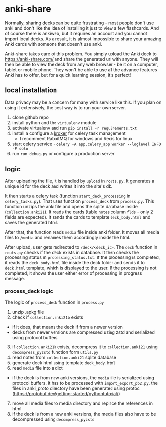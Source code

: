 # anki-share

Normally, sharing decks can be quite frustrating - most people don't use anki and don't like the idea of installing it just to view a few flashcards. And of course there is ankiweb, but it requires an account and you cannot import local decks. As a result, it is almost impossible to share your amazing Anki cards with someone that doesn't use anki.

Anki-share takes care of this problem. You simply upload the Anki deck to https://anki-share.com/ and share the generated url with anyone. They will then be able to view the deck from any web browser - be it on a computer, tablet or mobile phone. They won't be able to use all the advance features Anki has to offer, but for a quick learning session, it's perfect!

## local installation
Data privacy may be a concern for many with service like this. If you plan on using it extensively, the best way is to run your own server. 

1. clone github repo
2. install python and the `virtualenv` module
3. activate virtualenv and run `pip install -r requirements.txt`
4. install a configure a [broker](https://docs.celeryq.dev/en/stable/getting-started/backends-and-brokers/) for celery task management
    - I recomment RabbitMQ for windows and Redis for linux
5. start celery service - `celery -A app.celery_app worker --loglevel INFO -P solo`
6. run `run_debug.py` or configure a production server

## logic
After uploading the file, it is handled by `upload` in `routs.py`. It generates a unique id for the deck and writes it into the site's db.

It then starts a celery task (function `start_deck_processing` in `celery_tasks.py`). That uses function `process_deck` from `process.py`. This function unzips the anki file and opens the sqlite database inside (`collection.anki21`). It reads the cards (table `notes` column `flds` - only 2 fields are expected). 
It sends the cards to template `deck_body.html` and saves the generated html. 

After that, the function reads `media` file inside anki folder. It moves all media files to `/media` and renames them accordingly inside the html. 

After upload, user gets redirected to `/deck/<deck_id>`. The `deck` function in `routs.py` checks if the deck exists in database. It then checks the processing status in `processing_status.txt`. If the processing is completed, it reads the `deck_body.html` file inside the deck folder and sends it to `deck.html` template, which is displayed to the user. If the processing is not completed, it shows the user either error of processing in progress message. 

### process_deck logic
The logic of `process_deck` function in `process.py`
1. unzip .apkg file
2. check if `collection.anki21b` exists
- if it does, that means the deck if from a newer version
- decks from newer versions are compressed uzing zstd and serialized using protocol buffers
3. if `collection.anki21b` exists, decompress it to `collection.anki21` using `decompress_pyzstd` function form `utils.py`
4. read notes from `collection.anki21` sqlite database
5. generate deck html using template `deck_body.html`
6. read `media` file into a dict
- if the deck is from new anki versions, the `media` file is serialized using protocol buffers. it has to be processed with `import_export_pb2.py`. the files in anki_proto directory have been generated using protoc (https://protobuf.dev/getting-started/pythontutorial/)
7. move all media files to media directory and replace the references in html
8. if the deck is from a new anki versions, the media files also have to be decompressed using `decompress_pyzstd`